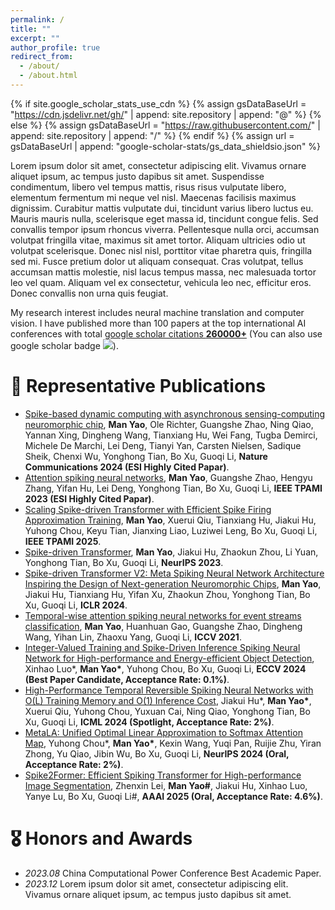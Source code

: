 ```yaml
---
permalink: /
title: ""
excerpt: ""
author_profile: true
redirect_from: 
  - /about/
  - /about.html
---
```


{% if site.google_scholar_stats_use_cdn %}
{% assign gsDataBaseUrl = "https://cdn.jsdelivr.net/gh/" | append: site.repository | append: "@" %}
{% else %}
{% assign gsDataBaseUrl = "https://raw.githubusercontent.com/" | append: site.repository | append: "/" %}
{% endif %}
{% assign url = gsDataBaseUrl | append: "google-scholar-stats/gs_data_shieldsio.json" %}

<span class='anchor' id='about-me'></span>

Lorem ipsum dolor sit amet, consectetur adipiscing elit. Vivamus ornare aliquet ipsum, ac tempus justo dapibus sit amet. Suspendisse condimentum, libero vel tempus mattis, risus risus vulputate libero, elementum fermentum mi neque vel nisl. Maecenas facilisis maximus dignissim. Curabitur mattis vulputate dui, tincidunt varius libero luctus eu. Mauris mauris nulla, scelerisque eget massa id, tincidunt congue felis. Sed convallis tempor ipsum rhoncus viverra. Pellentesque nulla orci, accumsan volutpat fringilla vitae, maximus sit amet tortor. Aliquam ultricies odio ut volutpat scelerisque. Donec nisl nisl, porttitor vitae pharetra quis, fringilla sed mi. Fusce pretium dolor ut aliquam consequat. Cras volutpat, tellus accumsan mattis molestie, nisl lacus tempus massa, nec malesuada tortor leo vel quam. Aliquam vel ex consectetur, vehicula leo nec, efficitur eros. Donec convallis non urna quis feugiat.

My research interest includes neural machine translation and computer vision. I have published more than 100 papers at the top international AI conferences with total <a href='https://scholar.google.com/citations?user=DhtAFkwAAAAJ'>google scholar citations <strong><span id='total_cit'>260000+</span></strong></a> (You can also use google scholar badge <a href='https://scholar.google.com/citations?user=DhtAFkwAAAAJ'><img src="https://img.shields.io/endpoint?url={{ url | url_encode }}&logo=Google%20Scholar&labelColor=f6f6f6&color=9cf&style=flat&label=citations"></a>).


# 📝 Representative Publications 

- [Spike-based dynamic computing with asynchronous sensing-computing neuromorphic chip](https://www.nature.com/articles/s41467-024-47811-6), **Man Yao**, Ole Richter, Guangshe Zhao, Ning Qiao, Yannan Xing, Dingheng Wang, Tianxiang Hu, Wei Fang, Tugba Demirci, Michele De Marchi, Lei Deng, Tianyi Yan, Carsten Nielsen, Sadique Sheik, Chenxi Wu, Yonghong Tian, Bo Xu, Guoqi Li, **Nature Communications 2024 (ESI Highly Cited Papar)**.
- [Attention spiking neural networks](https://ieeexplore.ieee.org/document/10032591), **Man Yao**, Guangshe Zhao, Hengyu Zhang, Yifan Hu, Lei Deng, Yonghong Tian, Bo Xu, Guoqi Li, **IEEE TPAMI 2023 (ESI Highly Cited Papar)**.
- [Scaling Spike-driven Transformer with Efficient Spike Firing Approximation Training](https://ieeexplore.ieee.org/document/10848017), **Man Yao**, Xuerui Qiu, Tianxiang Hu, Jiakui Hu, Yuhong Chou, Keyu Tian, Jianxing Liao, Luziwei Leng, Bo Xu, Guoqi Li, **IEEE TPAMI 2025**.
- [Spike-driven Transformer](https://papers.neurips.cc/paper_files/paper/2023/file/ca0f5358dbadda74b3049711887e9ead-Paper-Conference.pdf), **Man Yao**, Jiakui Hu, Zhaokun Zhou, Li Yuan, Yonghong Tian, Bo Xu, Guoqi Li, **NeurIPS 2023**.
- [Spike-driven Transformer V2: Meta Spiking Neural Network Architecture Inspiring the Design of Next-generation Neuromorphic Chips](https://openreview.net/pdf?id=1SIBN5Xyw7), **Man Yao**, Jiakui Hu, Tianxiang Hu, Yifan Xu, Zhaokun Zhou, Yonghong Tian, Bo Xu, Guoqi Li, **ICLR 2024**.
- [Temporal-wise attention spiking neural networks for event streams classification](https://openaccess.thecvf.com/content/ICCV2021/papers/Yao_Temporal-Wise_Attention_Spiking_Neural_Networks_for_Event_Streams_Classification_ICCV_2021_paper.pdf), **Man Yao**, Huanhuan Gao, Guangshe Zhao, Dingheng Wang, Yihan Lin, Zhaoxu Yang, Guoqi Li, **ICCV 2021**.
- [Integer-Valued Training and Spike-Driven Inference Spiking Neural Network for High-performance and Energy-efficient Object Detection](https://link.springer.com/content/pdf/10.1007/978-3-031-73411-3_15.pdf?pdf=inline%20link), Xinhao Luo*, **Man Yao\***, Yuhong Chou, Bo Xu, Guoqi Li, **ECCV 2024 (Best Paper Candidate, Acceptance Rate: 0.1%)**.
- [High-Performance Temporal Reversible Spiking Neural Networks with O(L) Training Memory and O(1) Inference Cost](https://openreview.net/pdf?id=s4h6nyjM9H), Jiakui Hu*, **Man Yao\***, Xuerui Qiu, Yuhong Chou, Yuxuan Cai, Ning Qiao, Yonghong Tian, Bo Xu, Guoqi Li, **ICML 2024 (Spotlight, Acceptance Rate: 2%)**.
- [MetaLA: Unified Optimal Linear Approximation to Softmax Attention Map](https://proceedings.neurips.cc/paper_files/paper/2024/file/8329a45669017898bb0cc09d27f8d2bb-Paper-Conference.pdf), Yuhong Chou*, **Man Yao\***, Kexin Wang, Yuqi Pan, Ruijie Zhu, Yiran Zhong, Yu Qiao, Jibin Wu, Bo Xu, Guoqi Li, **NeurIPS 2024 (Oral, Acceptance Rate: 2%)**.
- [Spike2Former: Efficient Spiking Transformer for High-performance Image Segmentation](https://ojs.aaai.org/index.php/AAAI/article/view/32126), Zhenxin Lei, **Man Yao#**, Jiakui Hu, Xinhao Luo, Yanye Lu, Bo Xu, Guoqi Li#, **AAAI 2025 (Oral, Acceptance Rate: 4.6%)**.

# 🎖 Honors and Awards
- *2023.08* China Computational Power Conference Best Academic Paper. 
- *2023.12* Lorem ipsum dolor sit amet, consectetur adipiscing elit. Vivamus ornare aliquet ipsum, ac tempus justo dapibus sit amet. 

